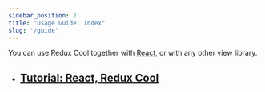 ```yaml
---
sidebar_position: 2
title: "Usage Guide: Index"
slug: '/guide'
---
```


You can use Redux Cool together with [React](https://reactjs.org), or with any other view library.

- ## [Tutorial: React, Redux Cool](/docs/tutorials/react-redux-cool)